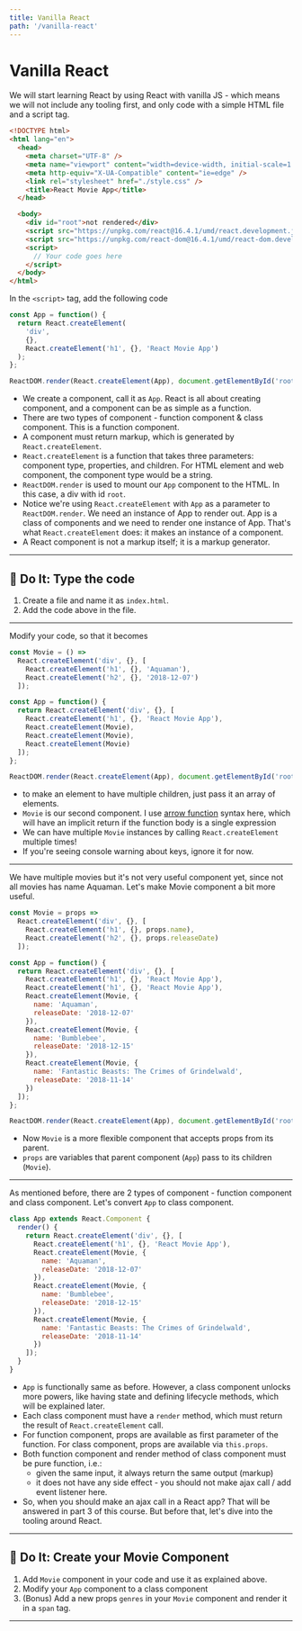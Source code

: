 ```yaml
---
title: Vanilla React
path: '/vanilla-react'
---
```


# Vanilla React

We will start learning React by using React with vanilla JS - which means we will not include any tooling first, and only code with a simple HTML file and a script tag.

```html
<!DOCTYPE html>
<html lang="en">
  <head>
    <meta charset="UTF-8" />
    <meta name="viewport" content="width=device-width, initial-scale=1.0" />
    <meta http-equiv="X-UA-Compatible" content="ie=edge" />
    <link rel="stylesheet" href="./style.css" />
    <title>React Movie App</title>
  </head>

  <body>
    <div id="root">not rendered</div>
    <script src="https://unpkg.com/react@16.4.1/umd/react.development.js"></script>
    <script src="https://unpkg.com/react-dom@16.4.1/umd/react-dom.development.js"></script>
    <script>
      // Your code goes here
    </script>
  </body>
</html>
```

In the `<script>` tag, add the following code

```js
const App = function() {
  return React.createElement(
    'div',
    {},
    React.createElement('h1', {}, 'React Movie App')
  );
};

ReactDOM.render(React.createElement(App), document.getElementById('root'));
```

- We create a component, call it as `App`. React is all about creating component, and a component can be as simple as a function.
- There are two types of component - function component & class component. This is a function component.
- A component must return markup, which is generated by `React.createElement`.
- `React.createElement` is a function that takes three parameters: component type, properties, and children. For HTML element and web component, the component type would be a string.
- `ReactDOM.render` is used to mount our `App` component to the HTML. In this case, a div with id `root`.
- Notice we're using `React.createElement` with `App` as a parameter to `ReactDOM.render`. We need an instance of App to render out. App is a class of components and we need to render one instance of App. That's what `React.createElement` does: it makes an instance of a component.
- A React component is not a markup itself; it is a markup generator.

<hr >

## :pencil: Do It: Type the code

1. Create a file and name it as `index.html`.
1. Add the code above in the file.

<hr >

Modify your code, so that it becomes

```js
const Movie = () =>
  React.createElement('div', {}, [
    React.createElement('h1', {}, 'Aquaman'),
    React.createElement('h2', {}, '2018-12-07')
  ]);

const App = function() {
  return React.createElement('div', {}, [
    React.createElement('h1', {}, 'React Movie App'),
    React.createElement(Movie),
    React.createElement(Movie),
    React.createElement(Movie)
  ]);
};

ReactDOM.render(React.createElement(App), document.getElementById('root'));
```

- to make an element to have multiple children, just pass it an array of elements.
- `Movie` is our second component. I use [arrow function][arrow-function] syntax here, which will have an implicit return if the function body is a single expression
- We can have multiple `Movie` instances by calling `React.createElement` multiple times!
- If you're seeing console warning about keys, ignore it for now.

<hr >

We have multiple movies but it's not very useful component yet, since not all movies has name Aquaman. Let's make Movie component a bit more useful.

```js
const Movie = props =>
  React.createElement('div', {}, [
    React.createElement('h1', {}, props.name),
    React.createElement('h2', {}, props.releaseDate)
  ]);

const App = function() {
  return React.createElement('div', {}, [
    React.createElement('h1', {}, 'React Movie App'),
    React.createElement('h1', {}, 'React Movie App'),
    React.createElement(Movie, {
      name: 'Aquaman',
      releaseDate: '2018-12-07'
    }),
    React.createElement(Movie, {
      name: 'Bumblebee',
      releaseDate: '2018-12-15'
    }),
    React.createElement(Movie, {
      name: 'Fantastic Beasts: The Crimes of Grindelwald',
      releaseDate: '2018-11-14'
    })
  ]);
};

ReactDOM.render(React.createElement(App), document.getElementById('root'));
```

- Now `Movie` is a more flexible component that accepts props from its parent.
- `props` are variables that parent component (`App`) pass to its children (`Movie`).

<hr >

As mentioned before, there are 2 types of component - function component and class component. Let's convert `App` to class component.

```js
class App extends React.Component {
  render() {
    return React.createElement('div', {}, [
      React.createElement('h1', {}, 'React Movie App'),
      React.createElement(Movie, {
        name: 'Aquaman',
        releaseDate: '2018-12-07'
      }),
      React.createElement(Movie, {
        name: 'Bumblebee',
        releaseDate: '2018-12-15'
      }),
      React.createElement(Movie, {
        name: 'Fantastic Beasts: The Crimes of Grindelwald',
        releaseDate: '2018-11-14'
      })
    ]);
  }
}
```

- `App` is functionally same as before. However, a class component unlocks more powers, like having state and defining lifecycle methods, which will be explained later.
- Each class component must have a `render` method, which must return the result of `React.createElement` call.
- For function component, props are available as first parameter of the function. For class component, props are available via `this.props`.
- Both function component and render method of class component must be pure function, i.e.:
  - given the same input, it always return the same output (markup)
  - it does not have any side effect - you should not make ajax call / add event listener here.
- So, when you should make an ajax call in a React app? That will be answered in part 3 of this course. But before that, let's dive into the tooling around React.

<hr >

## :pencil: Do It: Create your Movie Component

1. Add `Movie` component in your code and use it as explained above.
1. Modify your `App` component to a class component
1. (Bonus) Add a new props `genres` in your `Movie` component and render it in a `span` tag.

<hr >

[arrow-function]: https://developer.mozilla.org/en-US/docs/Web/JavaScript/Reference/Functions/Arrow_functions
